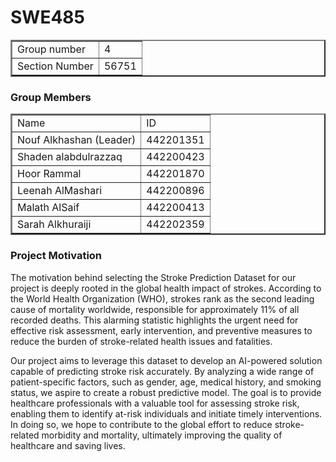 # SWE485


<table border=2 >
  <tr>
    <td> Group number</td>
    <td>4</td>  </tr>
     <tr> <td> Section Number</td>
    <td>56751</td></tr>
</table>

<h3>Group Members</h3>
<table border=2 >
  <tr> <td> Name</td>
    <td>ID</td>  </tr>
     <tr> <td> Nouf Alkhashan (Leader)</td>
    <td>442201351</td></tr>
    <tr> <td> Shaden alabdulrazzaq </td>
    <td>442200423</td></tr>
     <tr><td> Hoor Rammal </td>
    <td>442201870</td></tr>
    <tr> <td> Leenah AlMashari </td>
    <td>442200896</td></tr>
         <tr><td> Malath AlSaif </td>
    <td>442200413</td></tr>
    <tr><td> Sarah Alkhuraiji </td>
    <td>442202359</td></tr>
</table>

<h3> Project Motivation</h3>
<p>The motivation behind selecting the Stroke Prediction Dataset for our project is deeply rooted in the global health impact of strokes. According to the World Health Organization (WHO), strokes rank as the second leading cause of mortality worldwide, responsible for approximately 11% of all recorded deaths. This alarming statistic highlights the urgent need for effective risk assessment, early intervention, and preventive measures to reduce the burden of stroke-related health issues and fatalities.

Our project aims to leverage this dataset to develop an AI-powered solution capable of predicting stroke risk accurately. By analyzing a wide range of patient-specific factors, such as gender, age, medical history, and smoking status, we aspire to create a robust predictive model. The goal is to provide healthcare professionals with a valuable tool for assessing stroke risk, enabling them to identify at-risk individuals and initiate timely interventions. In doing so, we hope to contribute to the global effort to reduce stroke-related morbidity and mortality, ultimately improving the quality of healthcare and saving lives. </p>
